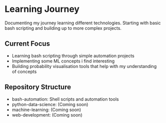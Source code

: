 # Learning Journey

Documenting my journey learning different technologies. Starting with basic bash scripting
and building up to more complex projects.

## Current Focus
- Learning bash scripting through simple automation projects
- Implementing some ML concepts i find interesting
- Building probability visualisation tools that help with my understanding of concepts
## Repository Structure
- bash-automation: Shell scripts and automation tools
- python-data-science: (Coming soon)
- machine-learning: (Coming soon)
- web-development: (Coming soon)